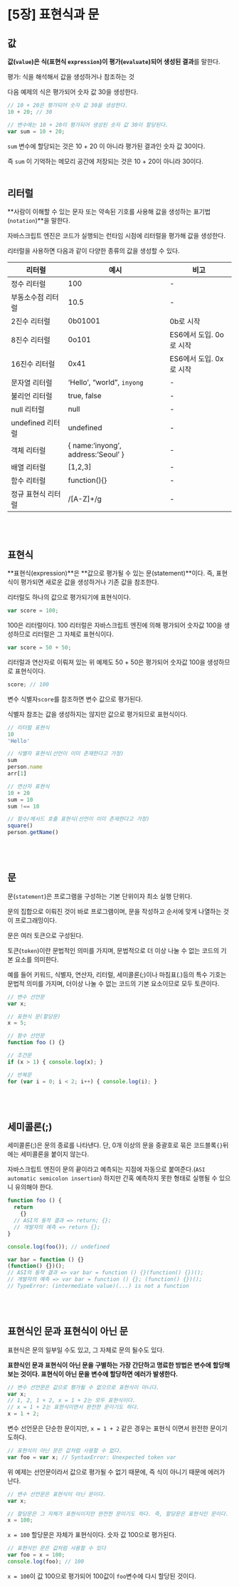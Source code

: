 # [5장] 표현식과 문

## 값

**값(`value`)은 식(표현식 `expression`)이 평가(`evaluate`)되어 생성된 결과**를 말한다.

평가: 식을 해석해서 값을 생성하거나 참조하는 것

다음 예제의 식은 평가되어 숫자 값 30을 생성한다.

```jsx
// 10 + 20은 평가되어 숫자 값 30을 생성한다.
10 + 20; // 30

// 변수에는 10 + 20이 평가되어 생성된 숫자 값 30이 할당된다.
var sum = 10 + 20;
```

`sum` 변수에 할당되는 것은 10 + 20 이 아니라 평가된 결과인 숫자 값 30이다.

즉 `sum` 이 기억하는 메모리 공간에 저장되는 것은 10 + 20이 아니라 30이다.
<br>
<br>

## 리터럴

**사람이 이해할 수 있는 문자 또는 약속된 기호를 사용해 값을 생성하는 표기법(`notation`)**을 말한다.

자바스크립트 엔진은 코드가 실행되는 런타임 시점에 리터럴을 평가해 값을 생성한다.

리터럴을 사용하면 다음과 같이 다양한 종류의 값을 생성할 수 있다.

| 리터럴 | 예시 | 비고 |
| --- | --- | --- |
| 정수 리터럴 | 100 | - |
| 부동소수점 리터럴 | 10.5 | - |
| 2진수 리터럴 | 0b01001 | 0b로 시작 |
| 8진수 리터럴 | 0o101 | ES6에서 도입. 0o로 시작 |
| 16진수 리터럴 | 0x41 | ES6에서 도입. 0x로 시작 |
| 문자열 리터럴 | ‘Hello’, “world”, `inyong` | - |
| 불리언 리터럴 | true, false | - |
| null 리터럴 | null | - |
| undefined 리터럴 | undefined | - |
| 객체 리터럴 | { name:’inyong’, address:’Seoul’ } | - |
| 배열 리터럴 | [1,2,3] | - |
| 함수 리터럴 | function(){} | - |
| 정규 표현식 리터럴 | /[A-Z]+/g | - |
<br>
<br>

## 표현식

**표현식(expression)**은 **값으로 평가될 수 있는 문(statement)**이다. 즉, 표현식이 평가되면 새로운 값을 생성하거나 기존 값을 참조한다.

리터럴도 하나의 값으로 평가되기에 표현식이다.

```jsx
var score = 100;
```

100은 리터럴이다. 100 리터럴은 자바스크립트 엔진에 의해 평가되어 숫자값 100을 생성하므로 리터럴은 그 자체로 표현식이다.

```jsx
var score = 50 + 50;
```

리터럴과 연산자로 이뤄져 있는 위 예제도 50 + 50은 평가되어 숫자값 100을 생성하므로 표현식이다.

```jsx
score; // 100
```

변수 식별자`score`를 참조하면 변수 값으로 평가된다.

식별자 참조는 값을 생성하지는 않지만 값으로 평가되므로 표현식이다.

```jsx
// 리터럴 표현식
10
'Hello'

// 식별자 표현식(선언이 이미 존재한다고 가정)
sum
person.name
arr[1]

// 연산자 표현식
10 + 20
sum = 10
sum !== 10

// 함수/메서드 호출 표현식(선언이 이미 존재한다고 가정)
square()
person.getName()
```
<br>
<br>

## 문

문(`statement`)은 프로그램을 구성하는 기본 단위이자 최소 실행 단위다.

문의 집합으로 이뤄진 것이 바로 프로그램이며, 문을 작성하고 순서에 맞게 나열하는 것이 프로그래밍이다.

문은 여러 토큰으로 구성된다.

토큰(`token`)이란 문법적인 의미를 가지며, 문법적으로 더 이상 나눌 수 없는 코드의 기본 요소를 의미한다.

예를 들어 키워드, 식별자, 연산자, 리터럴, 세미콜론(;)이나 마침표(.)등의 특수 기호는 문법적 의미를 가지며, 더이상 나눌 수 없는 코드의 기본 요소이므로 모두 토큰이다.

```jsx
// 변수 선언문
var x;

// 표현식 문(할당문)
x = 5;

// 함수 선언문
function foo () {}

// 조건문
if (x > 1) { console.log(x); }

// 반복문
for (var i = 0; i < 2; i++) { console.log(i); }
```
<br>
<br>

## 세미콜론(;)

세미콜론(;)은 문의 종료를 나타낸다. 단, 0개 이상의 문을 중괄호로 묶은 코드블록`{}`뒤에는 세미콜론을 붙이지 않는다. 

자바스크립트 엔진이 문의 끝이라고 예측되는 지점에 자동으로 붙여준다.(`ASI automatic semicolon insertion`) 하지만 간혹 예측하지 못한 형태로 실행될 수 있으니 유의해야 한다.

```jsx
function foo () {
  return
    {}
  // ASI의 동작 결과 => return; {};
  // 개발자의 예측 => return {};
}

console.log(foo()); // undefined

var bar = function () {}
(function() {})();
// ASI의 동작 결과 => var bar = function () {}(function() {})();
// 개발자의 예측 => var bar = function () {}; (function() {})();
// TypeError: (intermediate value)(...) is not a function
```
<br>
<br>

## ****표현식인 문과 표현식이 아닌 문****

표현식은 문의 일부일 수도 있고, 그 자체로 문의 될수도 있다.

**표햔식인 문과 표현식이 아닌 문을 구별하는 가장 간단하고 명료한 방법은 변수에 할당해 보는 것이다. 표현식이 아닌 문을 변수에 할당하면 에러가 발생한다.**

```jsx
// 변수 선언문은 값으로 평가될 수 없으므로 표현식이 아니다.
var x;
// 1, 2, 1 + 2, x = 1 + 2는 모두 표현식이다.
// x = 1 + 2는 표현식이면서 완전한 문이기도 하다.
x = 1 + 2;
```

변수 선언문은 단순한 문이지만, `x = 1 + 2` 같은 경우는 표현식 이면서 완전한 문이기도하다.

```jsx
// 표현식이 아닌 문은 값처럼 사용할 수 없다.
var foo = var x; // SyntaxError: Unexpected token var
```

위 예제는 선언문이라서 값으로 평가될 수 없기 때문에, 즉 식이 아니기 때문에 에러가 난다.

```jsx
// 변수 선언문은 표현식이 아닌 문이다.
var x;

// 할당문은 그 자체가 표현식이지만 완전한 문이기도 하다. 즉, 할당문은 표현식인 문이다.
x = 100;
```

`x = 100` 할당문은 자체가 표현식이다. 숫자 값 100으로 평가된다.

```jsx
// 표현식인 문은 값처럼 사용할 수 있다
var foo = x = 100;
console.log(foo); // 100
```

`x = 100`이 값 100으로 평가되어 100값이 `foo`변수에 다시 할당된 것이다.
